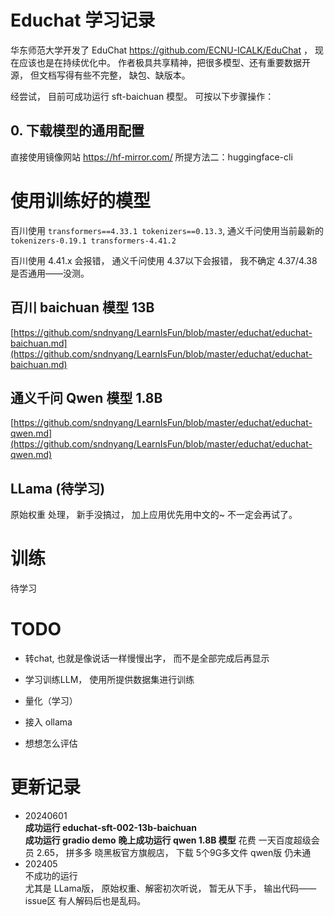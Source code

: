 # Educhat 学习记录

华东师范大学开发了 EduChat https://github.com/ECNU-ICALK/EduChat ， 现在应该也是在持续优化中。 作者极具共享精神，把很多模型、还有重要数据开源， 但文档写得有些不完整， 缺包、缺版本。 

经尝试， 目前可成功运行 sft-baichuan 模型。 可按以下步骤操作：

## 0. 下载模型的通用配置

直接使用镜像网站 https://hf-mirror.com/ 所提方法二：huggingface-cli




# 使用训练好的模型

百川使用 `transformers==4.33.1 tokenizers==0.13.3`,  通义千问使用当前最新的`tokenizers-0.19.1 transformers-4.41.2`

百川使用 4.41.x 会报错， 通义千问使用 4.37以下会报错， 我不确定 4.37/4.38 是否通用——没测。


## 百川 baichuan 模型 13B

[https://github.com/sndnyang/LearnIsFun/blob/master/educhat/educhat-baichuan.md](https://github.com/sndnyang/LearnIsFun/blob/master/educhat/educhat-baichuan.md)

## 通义千问 Qwen 模型  1.8B

[https://github.com/sndnyang/LearnIsFun/blob/master/educhat/educhat-qwen.md](https://github.com/sndnyang/LearnIsFun/blob/master/educhat/educhat-qwen.md)


## LLama (待学习)

原始权重 处理， 新手没搞过， 加上应用优先用中文的~ 不一定会再试了。



# 训练

待学习



# TODO

- 转chat, 也就是像说话一样慢慢出字， 而不是全部完成后再显示

- 学习训练LLM， 使用所提供数据集进行训练

- 量化（学习）

- 接入 ollama

- 想想怎么评估


# 更新记录
- 20240601   
   **成功运行 educhat-sft-002-13b-baichuan**  
   **成功运行 gradio demo**
   **晚上成功运行 qwen 1.8B 模型**
   花费 一天百度超级会员 2.65， 拼多多 晓黑板官方旗舰店， 下载 5个9G多文件
   qwen版 仍未通
- 202405  
   不成功的运行  
   尤其是 LLama版， 原始权重、解密初次听说， 暂无从下手， 输出代码——issue区 有人解码后也是乱码。
   